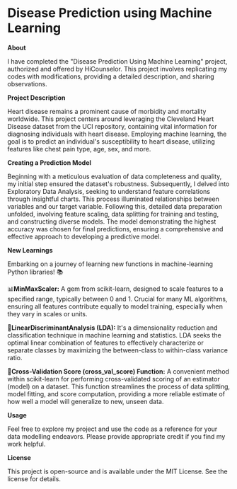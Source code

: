# Disease Prediction using Machine Learning  

**About**

I have completed the "Disease Prediction Using Machine Learning" project, authorized and offered by HiCounselor. This project involves replicating my codes with modifications, providing a detailed description, and sharing observations.

**Project Description**

Heart disease remains a prominent cause of morbidity and mortality worldwide. This project centers around leveraging the Cleveland Heart Disease dataset from the UCI repository, containing vital information for diagnosing individuals with heart disease. Employing machine learning, the goal is to predict an individual's susceptibility to heart disease, utilizing features like chest pain type, age, sex, and more.

**Creating a Prediction Model**

Beginning with a meticulous evaluation of data completeness and quality, my initial step ensured the dataset's robustness. Subsequently, I delved into Exploratory Data Analysis, seeking to understand feature correlations through insightful charts. This process illuminated relationships between variables and our target variable. Following this, detailed data preparation unfolded, involving feature scaling, data splitting for training and testing, and constructing diverse models. The model demonstrating the highest accuracy was chosen for final predictions, ensuring a comprehensive and effective approach to developing a predictive model.

**New Learnings**

Embarking on a journey of learning new functions in machine-learning Python libraries! 📚

📊**MinMaxScaler:** A gem from scikit-learn, designed to scale features to a specified range, typically between 0 and 1. Crucial for many ML algorithms, ensuring all features contribute equally to model training, especially when they vary in scales or units.

🌟**LinearDiscriminantAnalysis (LDA):** It's a dimensionality reduction and classification technique in machine learning and statistics.  LDA seeks the optimal linear combination of features to effectively characterize or separate classes by maximizing the between-class to within-class variance ratio.

🔄**Cross-Validation Score (cross_val_score) Function:** A convenient method within scikit-learn for performing cross-validated scoring of an estimator (model) on a dataset. This function streamlines the process of data splitting, model fitting, and score computation, providing a more reliable estimate of how well a model will generalize to new, unseen data.


**Usage**

Feel free to explore my project and use the code as a reference for your data modelling endeavors. Please provide appropriate credit if you find my work helpful.

**License**

This project is open-source and is available under the MIT License. See the license for details.
